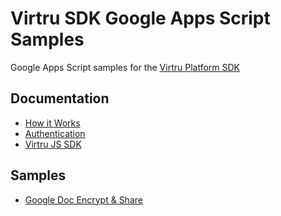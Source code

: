# Virtru SDK Google Apps Script Samples
Google Apps Script samples for the [Virtru Platform SDK](https://developer.virtru.com/)

## Documentation 
- [How it Works](https://developer.virtru.com/docs/how-it-works)
- [Authentication](https://developer.virtru.com/docs/how-to-add-authentication)
- [Virtru JS SDK](https://docs.developer.virtru.com/js/latest/)

## Samples
- [Google Doc Encrypt & Share](./virtru-encrypt-google-doc)
